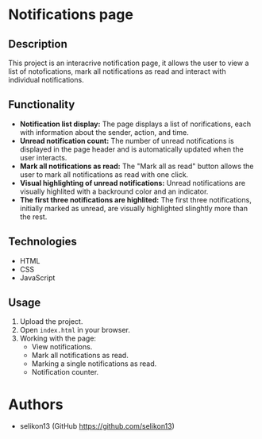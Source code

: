# Notifications page

## Description

This project is an interacrive notification page, it allows the user to view a list of notofications, mark all notifications as read and interact with individual notifications.

## Functionality

* **Notification list display:** The page displays a list of norifications, each with information about the sender, action, and time.
* **Unread notification count:** The number of unread notifications is displayed in the page header and is automatically updated when the user interacts.
* **Mark all notifications as read:** The "Mark all as read" button allows the user to mark all notifications as read with one click.
* **Visual highlighting of unread notifications:** Unread notifications are visually highlited with a backround color and an indicator.
* **The first three notifications are highlited:** The first three notifications, initially marked as unread, are visually highlighted slinghtly more than the rest.

## Technologies

* HTML
* CSS 
* JavaScript

## Usage

1. Upload the project.
2. Open `index.html` in your browser.
3. Working with the page:
   * View notifications.
   * Mark all notifications as read.
   * Marking a single notifications as read.
   * Notification counter.

# Authors

* selikon13 (GitHub https://github.com/selikon13)